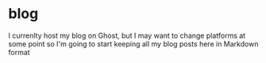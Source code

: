 # blog
I currenlty host my blog on Ghost, but I may want to change platforms at some point so I'm going to start keeping all my blog posts here in Markdown format
